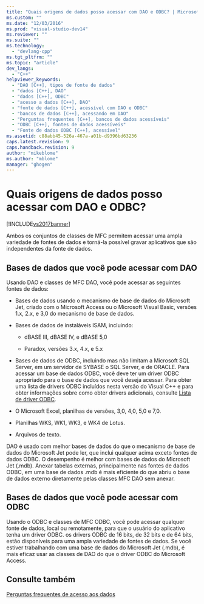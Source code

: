 ```yaml
---
title: "Quais origens de dados posso acessar com DAO e ODBC? | Microsoft Docs"
ms.custom: ""
ms.date: "12/03/2016"
ms.prod: "visual-studio-dev14"
ms.reviewer: ""
ms.suite: ""
ms.technology: 
  - "devlang-cpp"
ms.tgt_pltfrm: ""
ms.topic: "article"
dev_langs: 
  - "C++"
helpviewer_keywords: 
  - "DAO [C++], tipos de fonte de dados"
  - "dados [C++], DAO"
  - "dados [C++], ODBC"
  - "acesso a dados [C++], DAO"
  - "fonte de dados [C++], acessível com DAO e ODBC"
  - "bancos de dados [C++], acessando em DAO"
  - "Perguntas frequentes [C++], bancos de dados acessíveis"
  - "ODBC [C++], fontes de dados acessíveis"
  - "Fonte de dados ODBC [C++], acessível"
ms.assetid: c88abb45-526a-467a-a01b-d9396bd63236
caps.latest.revision: 9
caps.handback.revision: 9
author: "mikeblome"
ms.author: "mblome"
manager: "ghogen"
---
```

# Quais origens de dados posso acessar com DAO e ODBC?
[!INCLUDE[vs2017banner](../assembler/inline/includes/vs2017banner.md)]

Ambos os conjuntos de classes de MFC permitem acessar uma ampla variedade de fontes de dados e torná\-la possível gravar aplicativos que são independentes da fonte de dados.  
  
##  <a name="_core_databases_you_can_access_with_dao"></a> Bases de dados que você pode acessar com DAO  
 Usando DAO e classes de MFC DAO, você pode acessar as seguintes fontes de dados:  
  
-   Bases de dados usando o mecanismo de base de dados do Microsoft Jet, criado com o Microsoft Access ou o Microsoft Visual Basic, versões 1.x, 2.x, e 3,0 do mecanismo de base de dados.  
  
-   Bases de dados de instaláveis ISAM, incluindo:  
  
    -   dBASE III, dBASE IV, e dBASE 5,0  
  
    -   Paradox, versões 3.x, 4.x, e 5.x  
  
-   Bases de dados de ODBC, incluindo mas não limitam a Microsoft SQL Server, em um servidor de SYBASE o SQL Server, e de ORACLE.  Para acessar um base de dados ODBC, você deve ter um driver ODBC apropriado para o base de dados que você deseja acessar.  Para obter uma lista de drivers ODBC incluídos nesta versão do Visual C\+\+ e para obter informações sobre como obter drivers adicionais, consulte [Lista de driver ODBC](../data/odbc/odbc-driver-list.md).  
  
-   O Microsoft Excel, planilhas de versões, 3,0, 4,0, 5,0 e 7,0.  
  
-   Planilhas WKS, WK1, WK3, e WK4 de Lotus.  
  
-   Arquivos de texto.  
  
 DAO é usado com melhor bases de dados do que o mecanismo de base de dados do Microsoft Jet pode ler, que inclui qualquer acima exceto fontes de dados ODBC.  O desempenho é melhor com bases de dados do Microsoft Jet \(.mdb\).  Anexar tabelas externas, principalmente nas fontes de dados ODBC, em uma base de dados .mdb é mais eficiente do que abriu o base de dados externo diretamente pelas classes MFC DAO sem anexar.  
  
##  <a name="_core_databases_you_can_access_with_odbc"></a> Bases de dados que você pode acessar com ODBC  
 Usando o ODBC e classes de MFC ODBC, você pode acessar qualquer fonte de dados, local ou remotamente, para que o usuário do aplicativo tenha um driver ODBC. os drivers ODBC de 16 bits, de 32 bits e de 64 bits, estão disponíveis para uma ampla variedade de fontes de dados.  Se você estiver trabalhando com uma base de dados do Microsoft Jet \(.mdb\), é mais eficaz usar as classes de DAO do que o driver ODBC do Microsoft Access.  
  
## Consulte também  
 [Perguntas frequentes de acesso aos dados](../data/data-access-frequently-asked-questions-mfc-data-access.md)